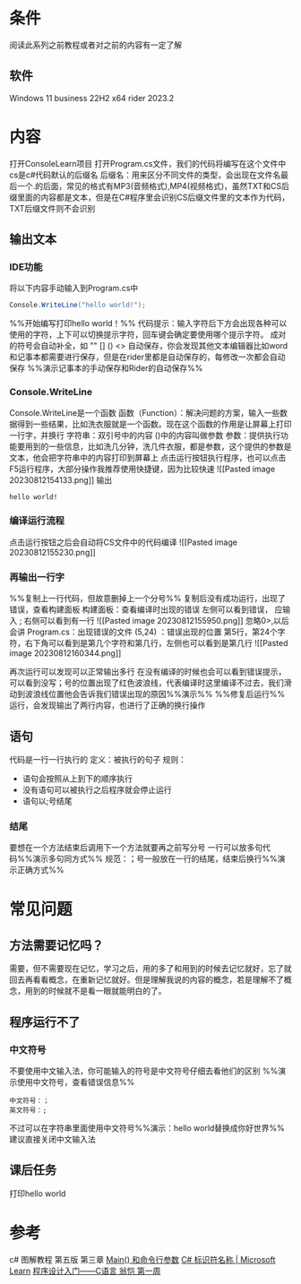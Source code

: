 # 条件
阅读此系列之前教程或者对之前的内容有一定了解
## 软件
Windows 11 business 22H2 x64
rider 2023.2
# 内容
打开ConsoleLearn项目
打开Program.cs文件，我们的代码将编写在这个文件中
cs是c#代码默认的后缀名
后缀名：用来区分不同文件的类型，会出现在文件名最后一个.的后面，常见的格式有MP3(音频格式),MP4(视频格式)，虽然TXT和CS后缀里面的内容都是文本，但是在C#程序里会识别CS后缀文件里的文本作为代码，TXT后缀文件则不会识别
## 输出文本
### IDE功能
将以下内容手动输入到Program.cs中
```C#
Console.WriteLine("hello world!");
```
%%开始编写打印hello world！%%
代码提示：输入字符后下方会出现各种可以使用的字符，上下可以切换提示字符，回车键会确定要使用哪个提示字符。
成对的符号会自动补全，如 "" [] () <>
自动保存，你会发现其他文本编辑器比如word和记事本都需要进行保存，但是在rider里都是自动保存的，每修改一次都会自动保存
%%演示记事本的手动保存和Rider的自动保存%%
### Console.WriteLine 
Console.WriteLine是一个函数
函数（Function）：解决问题的方案，输入一些数据得到一些结果，比如洗衣服就是一个函数。现在这个函数的作用是让屏幕上打印一行字，并换行
字符串：双引号中的内容
()中的内容叫做参数
参数：提供执行功能要用到的一些信息，比如洗几分钟，洗几件衣服，都是参数，这个提供的参数是文本，他会把字符串中的内容打印到屏幕上
点击运行按钮执行程序，也可以点击F5运行程序，大部分操作我推荐使用快捷键，因为比较快速
![[Pasted image 20230812154133.png]]
输出
```
hello world!
```
### 编译运行流程
点击运行按钮之后会自动将CS文件中的代码编译
![[Pasted image 20230812155230.png]]
### 再输出一行字
%%复制上一行代码，但故意删掉上一个分号%%
复制后没有成功运行，出现了错误，查看构建面板
构建面板：查看编译时出现的错误
左侧可以看到错误，  应输入 ;
右侧可以看到有一行
![[Pasted image 20230812155950.png]]
忽略0>,以后会讲
Program.cs：出现错误的文件
(5,24) ：错误出现的位置 第5行，第24个字符，右下角可以看到是第几个字符和第几行，左侧也可以看到是第几行
![[Pasted image 20230812160344.png]]

再次运行可以发现可以正常输出多行
在没有编译的时候也会可以看到错误提示，可以看到没写；号的位置出现了红色波浪线，代表编译时这里编译不过去，我们滑动到波浪线位置他会告诉我们错误出现的原因%%演示%%
%%修复后运行%%
运行，会发现输出了两行内容，也进行了正确的换行操作
## 语句
代码是一行一行执行的
定义：被执行的句子
规则：
- 语句会按照从上到下的顺序执行
- 没有语句可以被执行之后程序就会停止运行
- 语句以;号结尾
### 结尾
要想在一个方法结束后调用下一个方法就要再之前写分号
一行可以放多句代码%%演示多句同方式%%
规范：；号一般放在一行的结尾，结束后换行%%演示正确方式%%
# 常见问题
## 方法需要记忆吗？
需要，但不需要现在记忆，学习之后，用的多了和用到的时候去记忆就好，忘了就回去再看看概念，在重新记忆就好。但是理解我说的内容的概念，若是理解不了概念，用到的时候就不是看一眼就能明白的了。
## 程序运行不了
### 中文符号
不要使用中文输入法，你可能输入的符号是中文符号仔细去看他们的区别
%%演示使用中文符号，查看错误信息%%
```
中文符号：；
英文符号：;
```
不过可以在字符串里面使用中文符号%%演示：hello world替换成你好世界%%
建议直接关闭中文输入法
## 课后任务
打印hello world
# 参考
c# 图解教程 第五版 第三章
[Main() 和命令行参数](https://learn.microsoft.com/zh-cn/dotnet/csharp/fundamentals/program-structure/main-command-line)
[C# 标识符名称 | Microsoft Learn](https://learn.microsoft.com/zh-cn/dotnet/csharp/fundamentals/coding-style/identifier-names)
[程序设计入门——C语言 翁恺 第一周](https://www.icourse163.org/learn/ZJU-199001#/learn/content?type=detail&id=1253329392&cid=1283623074)